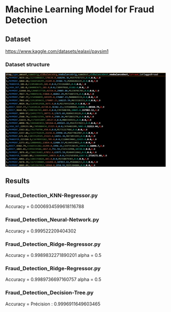 # Machine Learning Model for Fraud Detection

## Dataset

https://www.kaggle.com/datasets/ealaxi/paysim1

### Dataset structure
![dataset structure](https://github.com/404fafnir/Fraud_Detection_ML/blob/main/img/Dataset_img.png)

## Results

### Fraud_Detection_KNN-Regressor.py
 Accuracy = 0.0006934599618116788 

### Fraud_Detection_Neural-Network.py
 Accuracy = 0.999522209404302

### Fraud_Detection_Ridge-Regressor.py
 Accuracy = 0.9989832271890201
 alpha = 0.5

### Fraud_Detection_Ridge-Regressor.py
 Accuracy = 0.9989736697160757
 alpha = 0.5

### Fraud_Detection_Decision-Tree.py
 Accuracy = Précision : 0.9996911649603465





